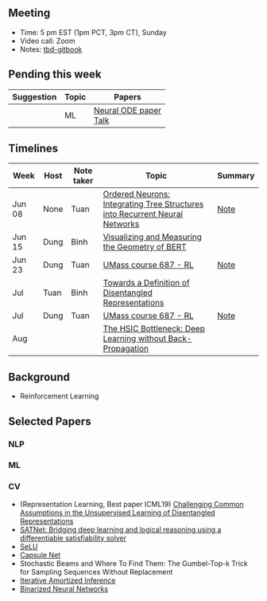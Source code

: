 ## Meeting
- Time: 5 pm EST (1pm PCT, 3pm CT), Sunday
- Video call: Zoom
- Notes: [tbd-gitbook](https://app.gitbook.com/@colearning/s/paper-reading/)

## Pending this week

| Suggestion | Topic | Papers |
| ---------- | ----- | --------|
| | ML |[Neural ODE paper](https://papers.nips.cc/paper/7892-neural-ordinary-differential-equations) <br> [Talk](https://www.youtube.com/watch?v=YZ-_E7A3V2w)|

## Timelines

| Week  | Host | Note taker|Topic|Summary |
| ------------- | ------------- | ------| --------| -------|
| Jun 08 | None | Tuan |[Ordered Neurons: Integrating Tree Structures into Recurrent Neural Networks](https://arxiv.org/abs/1810.09536)|[Note](https://app.gitbook.com/invite/colearning?invite=-Lh9mS1_zDBdm5slgjyi)|
| Jun 15 | Dung | Binh |[Visualizing and Measuring the Geometry of BERT](https://arxiv.org/abs/1906.02715?fbclid=IwAR1LbznUf25m24JNf1VQoF1SVWhbEMG7zqGvVHHGbXOeMBYTwohgTygcUOM)||
| Jun 23 | Dung | Tuan |[UMass course 687 - RL](https://people.cs.umass.edu/~pthomas/courses/CMPSCI_687_Fall2018/687_F18_main.pdf)|[Note](https://app.gitbook.com/@colearning/s/paper-reading/background/reinforcement-learning)|
| Jul |Tuan|Binh|[Towards a Definition of Disentangled Representations](https://arxiv.org/abs/1812.02230)||
| Jul | Dung | Tuan |[UMass course 687 - RL](https://people.cs.umass.edu/~pthomas/courses/CMPSCI_687_Fall2018/687_F18_main.pdf)|[Note](https://app.gitbook.com/@colearning/s/paper-reading/background/reinforcement-learning)|
|Aug |||[The HSIC Bottleneck: Deep Learning without Back-Propagation](https://arxiv.org/abs/1908.01580)||


## Background
* Reinforcement Learning

## Selected Papers
### NLP
### ML
### CV
* (Representation Learning, Best paper ICML19) [Challenging Common Assumptions in the Unsupervised Learning of Disentangled Representations](https://arxiv.org/abs/1811.12359)
* [SATNet: Bridging deep learning and logical reasoning using a differentiable satisfiability solver](https://arxiv.org/pdf/1905.12149.pdf)
* [SeLU](https://arxiv.org/abs/1706.02515)
* [Capsule Net](https://arxiv.org/abs/1710.09829)
* Stochastic Beams and Where To Find Them: The Gumbel-Top-k Trick for Sampling Sequences Without Replacement
* [Iterative Amortized Inference](https://arxiv.org/abs/1807.09356)
* [Binarized Neural Networks](https://arxiv.org/abs/1602.02830)
